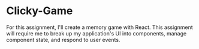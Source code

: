 # Clicky-Game
For this assignment, I'll create a memory game with React. This assignment will require me to break up my application's UI into components, manage component state, and respond to user events.
